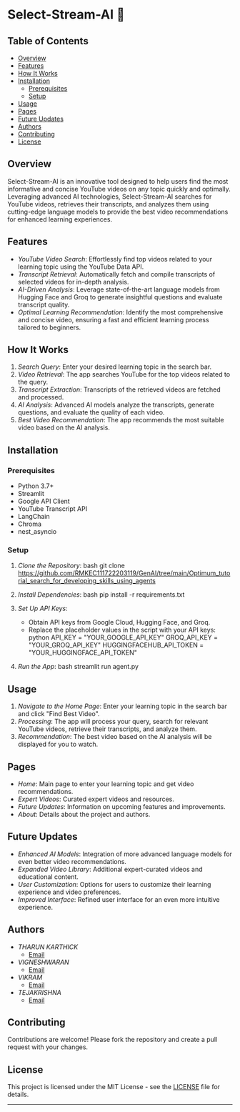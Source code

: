 

# Select-Stream-AI 🎥

## Table of Contents
- [Overview](#overview)
- [Features](#features)
- [How It Works](#how-it-works)
- [Installation](#installation)
  - [Prerequisites](#prerequisites)
  - [Setup](#setup)
- [Usage](#usage)
- [Pages](#pages)
- [Future Updates](#future-updates)
- [Authors](#authors)
- [Contributing](#contributing)
- [License](#license)

## Overview

Select-Stream-AI is an innovative tool designed to help users find the most informative and concise YouTube videos on any topic quickly and optimally. Leveraging advanced AI technologies, Select-Stream-AI searches for YouTube videos, retrieves their transcripts, and analyzes them using cutting-edge language models to provide the best video recommendations for enhanced learning experiences.

## Features

- *YouTube Video Search*: Effortlessly find top videos related to your learning topic using the YouTube Data API.
- *Transcript Retrieval*: Automatically fetch and compile transcripts of selected videos for in-depth analysis.
- *AI-Driven Analysis*: Leverage state-of-the-art language models from Hugging Face and Groq to generate insightful questions and evaluate transcript quality.
- *Optimal Learning Recommendation*: Identify the most comprehensive and concise video, ensuring a fast and efficient learning process tailored to beginners.

## How It Works

1. *Search Query*: Enter your desired learning topic in the search bar.
2. *Video Retrieval*: The app searches YouTube for the top videos related to the query.
3. *Transcript Extraction*: Transcripts of the retrieved videos are fetched and processed.
4. *AI Analysis*: Advanced AI models analyze the transcripts, generate questions, and evaluate the quality of each video.
5. *Best Video Recommendation*: The app recommends the most suitable video based on the AI analysis.

## Installation

### Prerequisites

- Python 3.7+
- Streamlit
- Google API Client
- YouTube Transcript API
- LangChain
- Chroma
- nest_asyncio

### Setup

1. *Clone the Repository*:
    bash
    git clone https://github.com/RMKEC111722203119/GenAI/tree/main/Optimum_tutorial_search_for_developing_skills_using_agents
    
    

2. *Install Dependencies*:
    bash
    pip install -r requirements.txt
    

3. *Set Up API Keys*:
    - Obtain API keys from Google Cloud, Hugging Face, and Groq.
    - Replace the placeholder values in the script with your API keys:
      python
      API_KEY = "YOUR_GOOGLE_API_KEY"
      GROQ_API_KEY = "YOUR_GROQ_API_KEY"
      HUGGINGFACEHUB_API_TOKEN = "YOUR_HUGGINGFACE_API_TOKEN"
      

4. *Run the App*:
    bash
    streamlit run agent.py
    

## Usage

1. *Navigate to the Home Page*: Enter your learning topic in the search bar and click "Find Best Video".
2. *Processing*: The app will process your query, search for relevant YouTube videos, retrieve their transcripts, and analyze them.
3. *Recommendation*: The best video based on the AI analysis will be displayed for you to watch.

## Pages

- *Home*: Main page to enter your learning topic and get video recommendations.
- *Expert Videos*: Curated expert videos and resources.
- *Future Updates*: Information on upcoming features and improvements.
- *About*: Details about the project and authors.

## Future Updates

- *Enhanced AI Models*: Integration of more advanced language models for even better video recommendations.
- *Expanded Video Library*: Additional expert-curated videos and educational content.
- *User Customization*: Options for users to customize their learning experience and video preferences.
- *Improved Interface*: Refined user interface for an even more intuitive experience.

## Authors

- *THARUN KARTHICK*
  - [Email](mailto:karthicktharun11@gmail.com)
- *VIGNESHWARAN*
  - [Email](mailto:vign22112.it@rmkec.ac.in)
- *VIKRAM*
  - [Email](mailto:vikrxmofficial@gmail.com)
- *TEJAKRISHNA*
  - [Email](mailto:teja22105.it@rmkec.ac.in)

## Contributing

Contributions are welcome! Please fork the repository and create a pull request with your changes.

## License

This project is licensed under the MIT License - see the [LICENSE](LICENSE) file for details.

---
